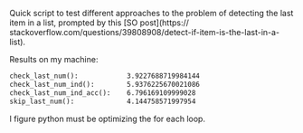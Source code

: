Quick script to test different approaches to the problem of detecting
the last item in a list, prompted by this [SO post](https://
stackoverflow.com/questions/39808908/detect-if-item-is-the-last-in-a-
list).

Results on my machine:
```txt
check_last_num():            3.9227688719984144
check_last_num_ind():        5.9376225670021086
check_last_num_ind_acc():    6.796169109999028
skip_last_num():             4.144758571997954
```

I figure python must be optimizing the for each loop.
